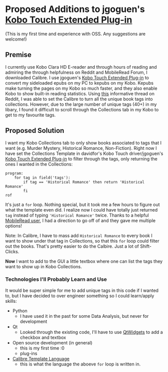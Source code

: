 # Proposed Additions to jgoguen's [Kobo Touch Extended Plug-in](https://github.com/jgoguen/calibre-kobo-driver)
(This is my first time and experience with OSS. Any suggestions are welcome!)

## Premise
I currently use Kobo Clara HD E-reader and through hours of reading and admiring the through helpfulness on Reddit and MobileRead Forum, I downloaded Calibre. I use jgoguen's [Kobo Touch Extended Plug-in](https://github.com/jgoguen/calibre-kobo-driver) to convert my sideloaded epubs on my PC to kepubs on my Kobo. Kepubs make turning the pages on my Kobo so much faster, and they also enable Kobo to show built-in reading statistics. Using [this](https://www.reddit.com/r/kobo/comments/qlgha1/how_to_create_kobo_collections_using_calibre_basic/) informative thread on Reddit, I was able to set the Calibre to turn all the unique book tags into collections. However, due to the large number of unique tags (40+) in my libary, I found it difficult to scroll through the Collections tab in my Kobo to get to my favourite tags. 

## Proposed Solution

I want my Kobo Collections tab to only show books associated to tags that I want (e.g. Murder Mystery, Historical Romance, Non-Fiction). Right now I have set the Collections Template in davidfor's Kobo Touch driver/jgoguen's [Kobo Touch Extended Plug-in](https://github.com/jgoguen/calibre-kobo-driver) to filter through the tags, only returning the ones I wanted in the Collections:
```
program:
	for tag in field('tags'):
		if tag == 'Historical Romance' then return 'Historical Romance'
		fi
rof
```

It's just a `for` loop. Nothing special, but it took me a few hours to figure out what the template even did. I realize now I could have totally just returned `tag` instead of typing `'Historical Romance'` twice. Thanks to a helpful [MobileRead user](https://www.mobileread.com/forums/showpost.php?p=4412871&postcount=2962), I had a direction to go off of and they gave me multiple options! 

Note: In Calibre, I have to mass add `Historical Romance` to every book I want to show under that tag in Collections, so that this `for` loop could filter out the books. That's pretty easier to do the Calbire. Just a lot of Shift-Clicks.

__Now__ I want to add to the GUI a little textbox where one can list the tags they want to show up in Kobo Collections.

### Technologies I'll Probably Learn and Use
It would be super simple for me to add unique tags in this code if I wanted to, but I have decided to over engineer something so I could learn/apply skills:

- Python 
    - I have used it in the past for some Data Analysis, but never for development
- Qt 
    - Looked through the existing code, I'll have to use [QtWidgets](https://doc.qt.io/qtforpython-5/PySide2/QtWidgets/QGraphicsScene.html#PySide2.QtWidgets.PySide2.QtWidgets.QGraphicsScene.addWidget) to add a checkbox and textbox
- Open source development (in general)
    - this is my first time :0
    - plug-ins
- [Calibre Template Language](https://manual.calibre-ebook.com/template_lang.html)
    - this is what the language the aboeve `for` loop is written in. 